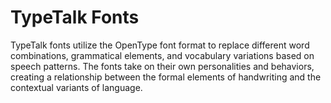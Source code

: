 # TypeTalk Fonts
TypeTalk fonts utilize the OpenType font format to replace different word combinations, grammatical elements, and vocabulary variations based on speech patterns. The fonts take on their own personalities and behaviors, creating a relationship between the formal elements of handwriting and the contextual variants of language.
